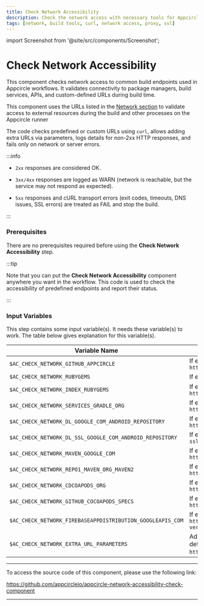 ```yaml
---
title: Check Network Accessibility
description: Check the network access with necessary tools for Appcircle build module using pre-determined curl commands on runner.
tags: [network, build tools, curl, network access, proxy, ssl]
---
```


import Screenshot from '@site/src/components/Screenshot';

# Check Network Accessibility

This component checks network access to common build endpoints used in Appcircle workflows. It validates connectivity to package managers, build services, APIs, and custom-defined URLs during build time.

This component uses the URLs listed in the [Network section](/self-hosted-appcircle/install-server/linux-package/configure-server/integrations-and-access/network-access) to validate access to external resources during the build and other processes on the Appcircle runner

The code checks predefined or custom URLs using `curl`, allows adding extra URLs via parameters, logs details for non-2xx HTTP responses, and fails only on network or server errors.

:::info

- `2xx` responses are considered OK.

- `3xx/4xx` responses are logged as WARN (network is reachable, but the service may not respond as expected).

- `5xx` responses and cURL transport errors (exit codes, timeouts, DNS issues, SSL errors) are treated as FAIL and stop the build.

:::

### Prerequisites

There are no prerequisites required before using the **Check Network Accessibility** step.

:::tip

Note that you can put the **Check Network Accessibility** component anywhere you want in the workflow. This code is used to check the accessibility of predefined endpoints and report their status.

:::

<Screenshot url='https://cdn.appcircle.io/docs/assets/BE6281-Workflow.png' />

### Input Variables

This step contains some input variable(s). It needs these variable(s) to work. The table below gives explanation for this variable(s).

<Screenshot url='https://cdn.appcircle.io/docs/assets/BE6281-Component.png' />

| Variable Name                                              | Description                                                                                                                                       | Status   |
|------------------------------------------------------------|---------------------------------------------------------------------------------------------------------------------------------------------------|----------|
| `$AC_CHECK_NETWORK_GITHUB_APPCIRCLE`                       | If enabled, checks the network access to `https://github.com/appcircleio/`                                                                        | Optional |
| `$AC_CHECK_NETWORK_RUBYGEMS`                               | If enabled, checks the network access to `https://rubygems.org`                                                                                   | Optional |
| `$AC_CHECK_NETWORK_INDEX_RUBYGEMS`                         | If enabled, checks the network access to `https://index.rubygems.org`                                                                             | Optional |
| `$AC_CHECK_NETWORK_SERVICES_GRADLE_ORG`                    | If enabled, checks the network access to `https://services.gradle.org`                                                                            | Optional |
| `$AC_CHECK_NETWORK_DL_GOOGLE_COM_ANDROID_REPOSITORY`       | If enabled, checks the network access to `https://dl.google.com/android/repository/repository2-1.xml`                                             | Optional |
| `$AC_CHECK_NETWORK_DL_SSL_GOOGLE_COM_ANDROID_REPOSITORY`   | If enabled, checks the network access to `https://dl-ssl.google.com/android/repository/repository2-1.xml`                                         | Optional |
| `$AC_CHECK_NETWORK_MAVEN_GOOGLE_COM`                       | If enabled, checks the network access to `https://maven.google.com/web/index.html`                                                                | Optional |
| `$AC_CHECK_NETWORK_REPO1_MAVEN_ORG_MAVEN2`                 | If enabled, checks the network access to `https://repo1.maven.org/maven2/`                                                                        | Optional |
| `$AC_CHECK_NETWORK_CDCOAPODS_ORG`                          | If enabled, checks the network access to `https://cdn.cocoapods.org`                                                                              | Optional |
| `$AC_CHECK_NETWORK_GITHUB_COCOAPODS_SPECS`                 | If enabled, checks the network access to `https://github.com/CocoaPods/Specs`                                                                     | Optional |
| `$AC_CHECK_NETWORK_FIREBASEAPPDISTRIBUTION_GOOGLEAPIS_COM` | If enabled, checks the network access to `https://firebaseappdistribution.googleapis.com/$discovery/rest?version=v1`                              | Optional |
| `$AC_CHECK_NETWORK_EXTRA_URL_PARAMETERS`                   | Additional URLs to check the network access to additional URLs defined as a comma `,` separated list,(e.g. `https://url1.com`, `https://url2.com`).   | Optional |

---

To access the source code of this component, please use the following link:

https://github.com/appcircleio/appcircle-network-accessibility-check-component

---
